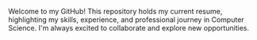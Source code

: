 Welcome to my GitHub! This repository holds my current resume, highlighting my skills, experience, and professional journey in Computer Science. I'm always excited to collaborate and explore new opportunities.
